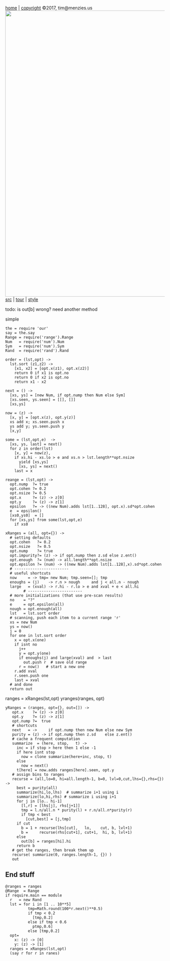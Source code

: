 [home](http://tiny.cc/koff) |
[copyright](https://github.com/koffee/script/blob/master/LICENSE.md) &copy;2017, tim&commat;menzies.us<br>
[<img width=900 src=https://raw.githubusercontent.com/koffee/script/master/img/head.jpg>](http://tiny.cc/koff)<br>
[src](https://github.com/koffee/script/tree/master/lib) |
[tour](https://github.com/koffee/script/blob/master/docs/TOUR.md) |
[style](https://github.com/koffee/script/blob/master/docs/STYLE.md)

todo: is out[b] wrong? need another method

simple

    the = require 'our'
    say = the.say
    Range = require('range').Range
    Num   = require('num').Num
    Sym   = require('num').Sym
    Rand  = require('rand').Rand

    order = (lst,opt) ->
      lst.sort (z1,z2) ->
        [x1, x2] = [opt.x(z1), opt.x(z2)]
        return 0 if x1 is opt.no
        return 0 if x2 is opt.no
        return x1 - x2

    next = () ->
      [xs, ys] = [new Num, if opt.nump then Num else Sym]
      [xs.seen, ys.seen] = [[], []]
      [xs,ys]

    now = (z) ->
      [x, y] = [opt.x(z), opt.y(z)]
      xs add x; xs.seen.push x
      ys add y; ys.seen.push y
      [x,y]

    some = (lst,opt,e)  ->
      [xs, ys, last] = next()
      for z in order(lst)
        [x, y] = now(z),
        if xs.hi - xs.lo > e and xs.n > lst.length**opt.nsize
          yield [xs,ys]
          [xs, ys] = next()
        last = x

    reange = (lst,opt) ->
      opt.nump  ?= true
      opt.cohen ?= 0.2
      opt.nsize ?= 0.5
      opt.x     ?= (z) -> z[0]
      opt.y     ?= (z) -> z[1]
      epsilon   ?= -> ((new Num).adds lst[1..128], opt.x).sd*opt.cohen
      e  = epsilon()
      [xs0,ys0]  = []
      for [xs,ys] from some(lst,opt,e)
        if xs0  

    xRanges = (all, opt={}) ->
      # setting defaults
      opt.cohen   ?= 0.2
      opt.nsize   ?= 0.5
      opt.nump    ?= true
      opt.impurity?= (z) -> if opt.nump then z.sd else z.ent()
      opt.enough  ?= (num) -> all.length**opt.nsize
      opt.epsilon ?= (num) -> ((new Num).adds lst[1..128],x).sd*opt.cohen
      # ------------------------
      # useful shortcuts
      now     = -> tmp= new Num; tmp.seen=[]; tmp
      enoughs = (j)    -> r.n > nough     and j < all.n - nough
      large   = (xval) -> r.hi - r.lo > e and xval + e < all.hi
            # ------------------------
      # more initializations (that use pre-scan results)
      no    = "?"
      e     = opt.epsilon(all)
      nough = opt.enough(all)
      lst   = lst.sort order
      # scanning, push each item to a current range 'r' 
      xs = new Num
      ys = now()
      j = 0
      for one in lst.sort order
        x = opt.x(one)
        if isnt no
          j++
          y = opt.y(one)
          if enoughs(j) and large(xval) and  > last
            out.push r  # save old range
          r = now()   # start a new one
        r.add xval
        r.seen.push one
        last = xval
      # and done
      return out

ranges = xRanges(lst,opt)
yranges(ranges, opt)

    yRanges = (ranges, opt={}, out=[]) ->
       opt.x    ?= (z) -> z[0]
       opt.y    ?= (z) -> z[1]
       opt.nump ?=  true
       # shortcuts
       next   = ->     if opt.nump then new Num else new Sym
       purity = (z) -> if opt.nump then z.sd    else z.ent()
       # cache a frequent computation
       summarize  = (here, stop,   t) ->
         inc = if stop > here then 1 else -1
         if here isnt stop
           now = clone summarize(here+inc, stop, t)
         else
           now = next()
         t[here] = now.adds ranges[here].seen, opt.y
       # assign bins to ranges
       recurse = (all,lo=0, hi=all.length-1, b=0, lvl=0,cut,lhs={},rhs={}) ->
         best = purity(all)
         summarize(hi,lo,lhs)  # summarize i+1 using i
         summarize(lo,hi,rhs) # summarize i using i+1
         for j in [lo.. hi-1]
           [l,r] = [lhs[j], rhs[j+1]]
           tmp = l.n/all.n * purity(l) + r.n/all.n*purity(r)
           if tmp < best
             [cut,best] = [j,tmp]
         if cut
           b = 1 + recurse(lhs[cut],   lo,    cut, b, lvl+1)
           b =     recurse(rhs[cut+1], cut+1,  hi, b, lvl+1)
         else
           out[b] = ranges[hi].hi
         return b
       # get the ranges, then break them up
       recurse( summarize(0, ranges.length-1, {}) )
       out

## End stuff

    @ranges = ranges
    @Range  = Range
    if require.main == module
      r   = new Rand
      lst = for i in [1 .. 10**5]
              tmp=Math.round(100*r.next()**0.5)
              if tmp < 0.2 
                [tmp,0.2]
              else if tmp < 0.6 
                ptmp,0.6]
              else [tmp,0.2]
      opt= 
        x: (z) -> [0]
        y: (z) -> [1]
      ranges = xRanges(lst,opt)
      (say r for r in ranes)

